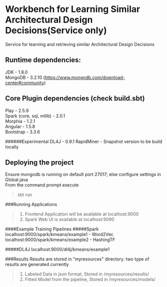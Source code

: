 # Workbench for Learning Similar Architectural Design Decisions(Service only) 
Service for learning and retrieving similar Architectural Design Decisions


## Runtime dependencies:
JDK - 1.8.0  
MongoDB - 3.2.10 (https://www.mongodb.com/download-center#community)  

## Core Plugin dependencies (check build.sbt)
Play - 2.5.9  
Spark (core, sql, mllib) - 2.0.1  
Morphia - 1.2.1  
Angular - 1.5.8  
Bootstrap - 3.3.6  

######Experimental
DL4J - 0.9.1
RapidMiner - Snapshot version to be build locally

## Deploying the project
Ensure mongodb is running on default port 27017; else configure settings in Global.java  
From the command prompt execute  
> sbt run  

###Running Applications
>1. Frontend Application will be available at localhost:9000
>2. Spark Web UI is available at localhost:9090 

####Example Training Pipelines
#####Spark
localhost:9000/spark/kmeans/example1 - Word2Vec
localhost:9000/spark/kmeans/example2 - HashingTF

#####DL4J
localhost:9000/dl4j/kmeans/example1

###Results
Results are stored in "myresources" directory. two type of results are generated currently
>1. Labeled Data in json format, Stored in /myresources/results/<pipeline-name>
>2. Fitted Model from the pipeline, Stored in /myresources/models/<pipeline-name>